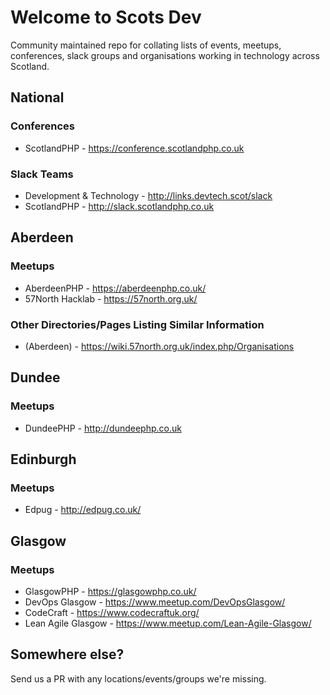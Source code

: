 # Welcome to Scots Dev

Community maintained repo for collating lists of events, meetups, conferences, slack groups and organisations working in technology across Scotland.

## National

### Conferences

* ScotlandPHP - https://conference.scotlandphp.co.uk

### Slack Teams

* Development & Technology - http://links.devtech.scot/slack
* ScotlandPHP - http://slack.scotlandphp.co.uk

## Aberdeen

### Meetups

* AberdeenPHP - https://aberdeenphp.co.uk/
* 57North Hacklab - https://57north.org.uk/

### Other Directories/Pages Listing Similar Information

* (Aberdeen) - https://wiki.57north.org.uk/index.php/Organisations

## Dundee

### Meetups

* DundeePHP - http://dundeephp.co.uk

## Edinburgh

### Meetups

* Edpug - http://edpug.co.uk/

## Glasgow

### Meetups

* GlasgowPHP - https://glasgowphp.co.uk/
* DevOps Glasgow - https://www.meetup.com/DevOpsGlasgow/
* CodeCraft - https://www.codecraftuk.org/
* Lean Agile Glasgow - https://www.meetup.com/Lean-Agile-Glasgow/

## Somewhere else?

Send us a PR with any locations/events/groups we're missing.
